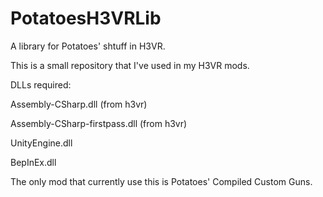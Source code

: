 # PotatoesH3VRLib
A library for Potatoes' shtuff in H3VR.

This is a small repository that I've used in my H3VR mods.

DLLs required:

Assembly-CSharp.dll (from h3vr)

Assembly-CSharp-firstpass.dll (from h3vr)

UnityEngine.dll

BepInEx.dll

The only mod that currently use this is Potatoes' Compiled Custom Guns.
